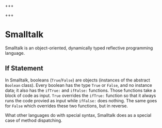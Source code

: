 
+++

+++
# Smalltalk

Smalltalk is an object-oriented, dynamically typed reflective programming language.

## If Statement

In Smalltalk, booleans (`True`/`False`) are objects (instances of the abstract
`Boolean` class). Every boolean has the type `True` or `False`, and no instance
data; it also has the `ifTrue:` and `ifFalse:` functions. Those functions take a
block of code as input. `True` overrides the `ifTrue:` function so that it
always runs the code provied as input while `ifFalse:` does nothing. The same
goes for `False` which overrides these two functions, but in reverse.

What other languages do with special syntax, Smalltalk does as a special case of method dispatching.

